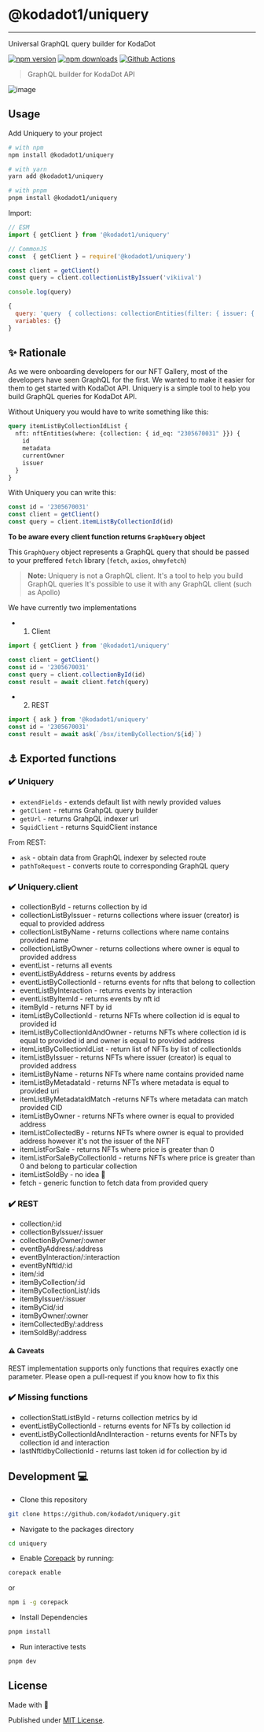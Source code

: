 # @kodadot1/uniquery
---

Universal GraphQL query builder for KodaDot

[![npm version][npm-version-src]][npm-version-href]
[![npm downloads][npm-downloads-src]][npm-downloads-href]
[![Github Actions][github-actions-src]][github-actions-href]

> GraphQL builder for KodaDot API

![image](https://user-images.githubusercontent.com/5887929/217076647-3edd6aef-5b18-42e6-9a35-8bd2cf7c1ad6.png)


## Usage

Add Uniquery to your project

```sh
# with npm
npm install @kodadot1/uniquery

# with yarn
yarn add @kodadot1/uniquery

# with pnpm
pnpm install @kodadot1/uniquery
```

Import:

```js
// ESM
import { getClient } from '@kodadot1/uniquery'

// CommonJS
const  { getClient } = require('@kodadot1/uniquery')
```

```js
const client = getClient()
const query = client.collectionListByIssuer('vikiival')

console.log(query)
```

```js
{
  query: 'query  { collections: collectionEntities(filter: { issuer: { equalTo: vikiival } })  { nodes { id, metadata, currentOwner, issuer } } }',
  variables: {}
}
```

## ✨ Rationale
As we were onboarding developers for our NFT Gallery, most of the developers have seen GraphQL for the first. We wanted to make it easier for them to get started with KodaDot API. Uniquery is a simple tool to help you build GraphQL queries for KodaDot API.

Without Uniquery you would have to write something like this:

```graphql
query itemListByCollectionIdList {
  nft: nftEntities(where: {collection: { id_eq: "2305670031" }}) {
    id
    metadata
    currentOwner
    issuer
  }
}
```

With Uniquery you can write this:

```js
const id = '2305670031'
const client = getClient()
const query = client.itemListByCollectionId(id)
```

**To be aware every client function returns `GraphQuery` object**

This `GraphQuery` object represents a GraphQL query that should be passed to your preffered `fetch` library (`fetch`, `axios`, `ohmyfetch`)

> **Note:** Uniquery is not a GraphQL client. It's a tool to help you build GraphQL queries
> It's possible to use it with any GraphQL client (such as Apollo)


We have currently two implementations
- 1. Client

```js
import { getClient } from '@kodadot1/uniquery'

const client = getClient()
const id = '2305670031'
const query = client.collectionById(id)
const result = await client.fetch(query)
```

- 2. REST

```js
import { ask } from '@kodadot1/uniquery'
const id = '2305670031'
const result = await ask(`/bsx/itemByCollection/${id}`)
```


## ⚓️ Exported functions

### ✔️  Uniquery

- `extendFields` - extends default list with newly provided values
- `getClient` - returns GrahpQL query builder
- `getUrl` - returns GrahpQL indexer url
- `SquidClient` - returns SquidClient instance

From REST:

- `ask` - obtain data from GraphQL indexer by selected route
- `pathToRequest` - converts route to corresponding GraphQL query


### ✔️  Uniquery.client

- collectionById - returns collection by id
- collectionListByIssuer - returns collections where issuer (creator) is equal to provided address
- collectionListByName - returns collections where name contains provided name
- collectionListByOwner - returns collections where owner is equal to provided address
- eventList - returns all events
- eventListByAddress - returns events by address
- eventListByCollectionId - returns events for nfts that belong to collection
- eventListByInteraction - returns events by interaction
- eventListByItemId - returns events by nft id
- itemById - returns NFT by id
- itemListByCollectionId - returns NFTs where collection id is equal to provided id
- itemListByCollectionIdAndOwner - returns NFTs where collection id is equal to provided id and owner is equal to provided address
- itemListByCollectionIdList - return list of NFTs by list of collectionIds
- itemListByIssuer - returns NFTs where issuer (creator) is equal to provided address
- itemListByName - returns NFTs where name contains provided name
- itemListByMetadataId - returns NFTs where metadata is equal to provided uri
- itemListByMetadataIdMatch -returns NFTs where metadata can match provided CID
- itemListByOwner - returns NFTs where owner is equal to provided address
- itemListCollectedBy - returns NFTs where owner is equal to provided address however it's not the issuer of the NFT
- itemListForSale - returns NFTs where price is greater than 0
- itemListForSaleByCollectionId - returns NFTs where price is greater than 0 and belong to particular collection
- itemListSoldBy - no idea :shrug:
- fetch<D> - generic function to fetch data from provided query

### ✔️  REST

- collection/:id
- collectionByIssuer/:issuer
- collectionByOwner/:owner
- eventByAddress/:address
- eventByInteraction/:interaction
- eventByNftId/:id
- item/:id
- itemByCollection/:id
- itemByCollectionList/:ids
- itemByIssuer/:issuer
- itemByCid/:id
- itemByOwner/:owner
- itemCollectedBy/:address
- itemSoldBy/:address

#### ⚠️ Caveats

REST implementation supports only functions that requires exactly one parameter.
Please open a pull-request if you know how to fix this

### ✔️  Missing functions

- collectionStatListById - returns collection metrics by id
- eventListByCollectionId - returns events for NFTs by collection id
- eventListByCollectionIdAndInteraction - returns events for NFTs by collection id and interaction
- lastNftIdbyCollectionId - returns last token id for collection by id

## Development 💻

- Clone this repository
```bash
git clone https://github.com/kodadot/uniquery.git

```

- Navigate to the packages directory
```bash
cd uniquery
```

- Enable [Corepack](https://github.com/nodejs/corepack) by running:

```bash
corepack enable
```

or

```bash
npm i -g corepack
```

- Install Dependencies
```bash
pnpm install
```
- Run interactive tests

```bash
pnpm dev
```

## License

Made with 💛

Published under [MIT License](./LICENSE).

<!-- Badges -->
[npm-version-src]: https://img.shields.io/npm/v/@kodadot1/uniquery?style=flat-square
[npm-version-href]: https://npmjs.com/package/@kodadot1/uniquery

[npm-downloads-src]: https://img.shields.io/npm/dm/@kodadot1/uniquery?style=flat-square
[npm-downloads-href]: https://npmjs.com/package/@kodadot1/uniquery

[github-actions-src]: https://img.shields.io/github/actions/workflow/status/kodadot/uniquery/ci.yml?branch=main
[github-actions-href]: https://github.com/kodadot/uniquery/actions?query=workflow%3Aci

